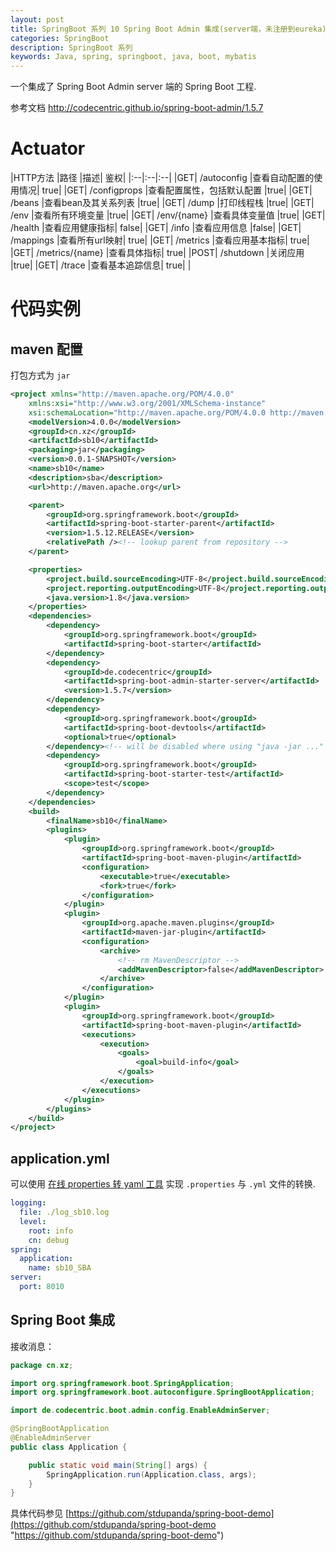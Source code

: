```yaml
---
layout: post
title: SpringBoot 系列 10 Spring Boot Admin 集成(server端，未注册到eureka)
categories: SpringBoot
description: SpringBoot 系列
keywords: Java, spring, springboot, java, boot, mybatis
---
```


一个集成了 Spring Boot Admin server 端的 Spring Boot 工程.

参考文档 http://codecentric.github.io/spring-boot-admin/1.5.7

# Actuator

|HTTP方法	|路径	|描述|	鉴权|
|:--|:--|:--|
|GET|	/autoconfig	|查看自动配置的使用情况|	true|
|GET|	/configprops	|查看配置属性，包括默认配置	|true|
|GET|	/beans	|查看bean及其关系列表	|true|
|GET|	/dump	|打印线程栈	|true|
|GET|	/env	|查看所有环境变量	|true|
|GET|	/env/{name}	|查看具体变量值	|true|
|GET|	/health	|查看应用健康指标|	false|
|GET|	/info	|查看应用信息	|false|
|GET|	/mappings	|查看所有url映射|	true|
|GET|	/metrics	|查看应用基本指标|	true|
|GET|	/metrics/{name}	|查看具体指标|	true|
|POST| 	/shutdown	|关闭应用	|true|
|GET|   /trace	|查看基本追踪信息|	true|
|
# 代码实例

## maven 配置

打包方式为 `jar`

```xml
<project xmlns="http://maven.apache.org/POM/4.0.0"
    xmlns:xsi="http://www.w3.org/2001/XMLSchema-instance"
    xsi:schemaLocation="http://maven.apache.org/POM/4.0.0 http://maven.apache.org/maven-v4_0_0.xsd">
    <modelVersion>4.0.0</modelVersion>
    <groupId>cn.xz</groupId>
    <artifactId>sb10</artifactId>
    <packaging>jar</packaging>
    <version>0.0.1-SNAPSHOT</version>
    <name>sb10</name>
    <description>sba</description>
    <url>http://maven.apache.org</url>

    <parent>
        <groupId>org.springframework.boot</groupId>
        <artifactId>spring-boot-starter-parent</artifactId>
        <version>1.5.12.RELEASE</version>
        <relativePath /><!-- lookup parent from repository -->
    </parent>

    <properties>
        <project.build.sourceEncoding>UTF-8</project.build.sourceEncoding>
        <project.reporting.outputEncoding>UTF-8</project.reporting.outputEncoding>
        <java.version>1.8</java.version>
    </properties>
    <dependencies>
        <dependency>
            <groupId>org.springframework.boot</groupId>
            <artifactId>spring-boot-starter</artifactId>
        </dependency>
        <dependency>
            <groupId>de.codecentric</groupId>
            <artifactId>spring-boot-admin-starter-server</artifactId>
            <version>1.5.7</version>
        </dependency>
        <dependency>
            <groupId>org.springframework.boot</groupId>
            <artifactId>spring-boot-devtools</artifactId>
            <optional>true</optional>
        </dependency><!-- will be disabled where using "java -jar ..." -->
        <dependency>
            <groupId>org.springframework.boot</groupId>
            <artifactId>spring-boot-starter-test</artifactId>
            <scope>test</scope>
        </dependency>
    </dependencies>
    <build>
        <finalName>sb10</finalName>
        <plugins>
            <plugin>
                <groupId>org.springframework.boot</groupId>
                <artifactId>spring-boot-maven-plugin</artifactId>
                <configuration>
                    <executable>true</executable>
                    <fork>true</fork>
                </configuration>
            </plugin>
            <plugin>
                <groupId>org.apache.maven.plugins</groupId>
                <artifactId>maven-jar-plugin</artifactId>
                <configuration>
                    <archive>
                        <!-- rm MavenDescriptor -->
                        <addMavenDescriptor>false</addMavenDescriptor>
                    </archive>
                </configuration>
            </plugin>
            <plugin>
                <groupId>org.springframework.boot</groupId>
                <artifactId>spring-boot-maven-plugin</artifactId>
                <executions>
                    <execution>
                        <goals>
                            <goal>build-info</goal>
                        </goals>
                    </execution>
                </executions>
            </plugin>
        </plugins>
    </build>
</project>
```

## application.yml

可以使用  [在线 properties 转 yaml 工具](https://www.bejson.com/devtools/properties2yaml/ "https://www.bejson.com/devtools/properties2yaml/") 实现 `.properties` 与 `.yml` 文件的转换.

```yaml
logging:
  file: ./log_sb10.log
  level:
    root: info
    cn: debug
spring:
  application:
    name: sb10_SBA
server:
  port: 8010
```

## Spring Boot 集成

接收消息：

```java
package cn.xz;

import org.springframework.boot.SpringApplication;
import org.springframework.boot.autoconfigure.SpringBootApplication;

import de.codecentric.boot.admin.config.EnableAdminServer;

@SpringBootApplication
@EnableAdminServer
public class Application {

    public static void main(String[] args) {
        SpringApplication.run(Application.class, args);
    }
}

```

具体代码参见 [https://github.com/stdupanda/spring-boot-demo](https://github.com/stdupanda/spring-boot-demo "https://github.com/stdupanda/spring-boot-demo")
